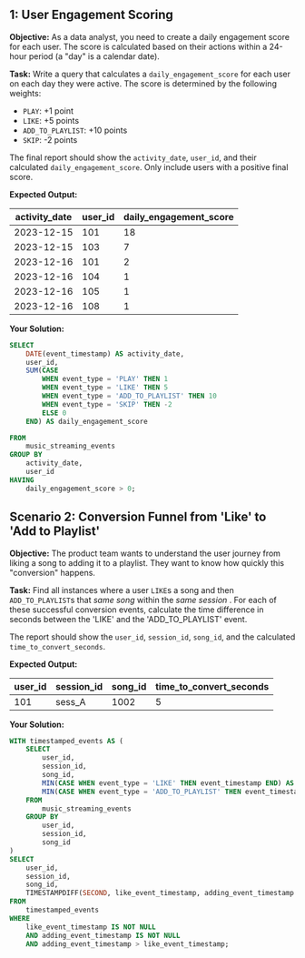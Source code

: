 ## 1: User Engagement Scoring

**Objective:** As a data analyst, you need to create a daily engagement score for each user. The score is calculated based on their actions within a 24-hour period (a "day" is a calendar date).

**Task:** Write a query that calculates a `daily_engagement_score` for each user on each day they were active. The score is determined by the following weights:

* `PLAY`: +1 point
* `LIKE`: +5 points
* `ADD_TO_PLAYLIST`: +10 points
* `SKIP`: -2 points

The final report should show the `activity_date`, `user_id`, and their calculated `daily_engagement_score`. Only include users with a positive final score.

**Expected Output:**

| activity_date | user_id | daily_engagement_score |
| ------------- | ------- | ---------------------- |
| 2023-12-15    | 101     | 18                     |
| 2023-12-15    | 103     | 7                      |
| 2023-12-16    | 101     | 2                      |
| 2023-12-16    | 104     | 1                      |
| 2023-12-16    | 105     | 1                      |
| 2023-12-16    | 108     | 1                      |

**Your Solution:**

```sql
SELECT
	DATE(event_timestamp) AS activity_date,
	user_id,
	SUM(CASE
		WHEN event_type = 'PLAY' THEN 1
		WHEN event_type = 'LIKE' THEN 5
		WHEN event_type = 'ADD_TO_PLAYLIST' THEN 10
		WHEN event_type = 'SKIP' THEN -2
		ELSE 0
	END) AS daily_engagement_score

FROM
	music_streaming_events
GROUP BY
	activity_date,
	user_id
HAVING
	daily_engagement_score > 0;
```


## Scenario 2: Conversion Funnel from 'Like' to 'Add to Playlist'

**Objective:** The product team wants to understand the user journey from liking a song to adding it to a playlist. They want to know how quickly this "conversion" happens.

**Task:** Find all instances where a user `LIKE`s a song and then `ADD_TO_PLAYLIST`s that *same song* within the  *same session* . For each of these successful conversion events, calculate the time difference in seconds between the 'LIKE' and the 'ADD_TO_PLAYLIST' event.

The report should show the `user_id`, `session_id`, `song_id`, and the calculated `time_to_convert_seconds`.

**Expected Output:**

| user_id | session_id | song_id | time_to_convert_seconds |
| ------- | ---------- | ------- | ----------------------- |
| 101     | sess_A     | 1002    | 5                       |

**Your Solution:**

```sql
WITH timestamped_events AS (
	SELECT
	 	user_id,
	 	session_id,
	 	song_id,
	 	MIN(CASE WHEN event_type = 'LIKE' THEN event_timestamp END) AS like_event_timestamp,
	 	MIN(CASE WHEN event_type = 'ADD_TO_PLAYLIST' THEN event_timestamp END) AS adding_event_timestamp
	FROM
		music_streaming_events
	GROUP BY
		user_id,
		session_id,
		song_id
)
SELECT
	user_id,
	session_id,
	song_id,
	TIMESTAMPDIFF(SECOND, like_event_timestamp, adding_event_timestamp ) AS time_to_convert_seconds
FROM
	timestamped_events
WHERE
	like_event_timestamp IS NOT NULL
	AND adding_event_timestamp IS NOT NULL
	AND adding_event_timestamp > like_event_timestamp;
```
